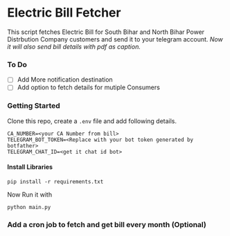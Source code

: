# Electric Bill Fetcher

This script fetches Electric Bill for South Bihar and North Bihar Power Distrbution Company customers and send it to your telegram account.
_Now it will also send bill details with pdf as caption._

### To Do

- [ ] Add More notification destination
- [ ] Add option to fetch details for mutiple Consumers

### Getting Started

Clone this repo, create a `.env` file and add following details.

    CA_NUMBER=<your CA Number from bill>
    TELEGRAM_BOT_TOKEN=<Replace with your bot token generated by botfather>
    TELEGRAM_CHAT_ID=<get it chat id bot>

#### Install Libraries

    pip install -r requirements.txt

Now Run it with

    python main.py

### Add a cron job to fetch and get bill every month (Optional)
